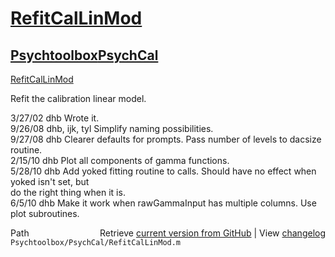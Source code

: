 # [RefitCalLinMod](RefitCalLinMod)
## [Psychtoolbox](Psychtoolbox)[PsychCal](PsychCal)

[RefitCalLinMod](RefitCalLinMod)  
  
Refit the calibration linear model.  
  
3/27/02  dhb            Wrote it.  
9/26/08  dhb, ijk, tyl  Simplify naming possibilities.   
9/27/08  dhb            Clearer defaults for prompts.  Pass number of levels to dacsize routine.  
2/15/10  dhb            Plot all components of gamma functions.  
5/28/10  dhb            Add yoked fitting routine to calls.  Should have no effect when yoked isn't set, but   
                        do the right thing when it is.  
6/5/10   dhb            Make it work when rawGammaInput has multiple columns.  Use plot subroutines.  




<div class="code_header" style="text-align:right;">
  <span style="float:left;">Path&nbsp;&nbsp;</span> <span class="counter">Retrieve <a href=
  "https://raw.github.com/Psychtoolbox-3/Psychtoolbox-3/beta/Psychtoolbox/PsychCal/RefitCalLinMod.m">current version from GitHub</a> | View <a href=
  "https://github.com/Psychtoolbox-3/Psychtoolbox-3/commits/beta/Psychtoolbox/PsychCal/RefitCalLinMod.m">changelog</a></span>
</div>
<div class="code">
  <code>Psychtoolbox/PsychCal/RefitCalLinMod.m</code>
</div>


